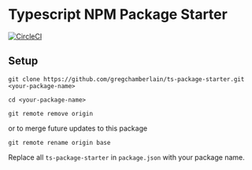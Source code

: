 # Typescript NPM Package Starter

[![CircleCI](https://circleci.com/gh/gregchamberlain/ts-package-starter/tree/master.svg?style=svg)](https://circleci.com/gh/gregchamberlain/ts-package-starter/tree/master)

## Setup

```
git clone https://github.com/gregchamberlain/ts-package-starter.git <your-package-name>

cd <your-package-name>

git remote remove origin
```

or to merge future updates to this package

```
git remote rename origin base
```

Replace all `ts-package-starter` in `package.json` with your package name.
